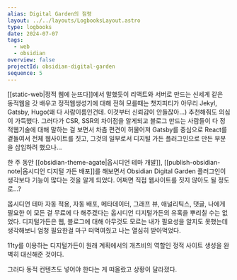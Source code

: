 ```yaml
---
alias: Digital Garden의 점령
layout: ../../layouts/LogbooksLayout.astro
type: logbooks
date: 2024-07-07
tags:
  - web
  - obsidian
overview: false
projectId: obsidian-digital-garden
sequence: 5
---
```

[[static-web|정적 웹에 눈뜨다]]에서 말했듯이 리액트와 서버로 만드는 신세계 같은 동적웹을 갓 배우고 정적웹생성기에 대해 전혀 모를때는 챗지피티가 아무리 Jekyl, Gatsby, Hugo(왜 다 사람이름인건데. 이것부터 신뢰감이 안들잖아…) 추천해줘도 의심이 가득했다. 그러다가 CSR, SSR의 차이점을 알게되고 블로그 만드는 사람들이 다 정적웹기술에 대해 말하는 걸 보면서 차츰 편견이 허물어져 Gatsby를 중심으로 React를 곁들여서 전체 웹사이트를 짓고, 그것의 일부로서 디지털 가든 플러그인으로 만든 부분을 삽입하려 했으나…

한 주 동안 [[obsidian-theme-agate|옵시디언 테마 개발]],  [[publish-obsidian-note|옵시디언 디지털 가든 배포]]를 해보면서 Obsidian Digital Garden 플러그인이 생각보다 기능이 많다는 것을 알게 되었다. 어쩌면 직접 웹사이트를 짓지 않아도 될 정도로...?

옵시디언 테마 자동 적용, 자동 배포, 메타데이터, 그래프 뷰, 애널리틱스, 댓글, 나에게 필요한 이 모든 걸 무료에 다 해주겠다는 옵시디언 디지털가든의 유혹을 뿌리칠 수는 없었다. 디지털가든은 웹, 블로그에 대해 아무것도 모르는 내가 필요성을 알지도 못했는데 생각해보니 엄청 필요한걸 마구 떠먹여줬고 나는 열심히 받아먹었다.

11ty를 이용하는 디지털가든이 원래 계획에서의 개츠비의 역할인 정적 사이트 생성을 완벽히 대신해준 것이다.

그러다 동적 컨텐츠도 넣어야 한다는 게 떠올랐고 상황이 달라졌다.